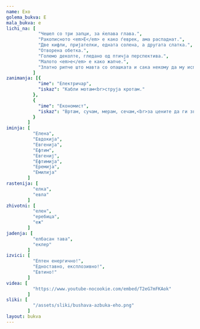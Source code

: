 ```yaml
---
name: Ехо
golema_bukva: Е
mala_bukva: е
lichi_na: [
            "Чешел со три запци, за ќелава глава.",
            "Ракописното <em>Е</em> е како ѓеврек, ама распаднат.",
            "Две кифли, пријателки, едната солена, а другата слатка.",
            "Отворена обетка.",
            "Големо деколте, гледано од птичја перспектива.",
            "Малото <em>е</em> е како жапче.",
            "Златно рипче што мавта со опашката и сака некому да му исполни три желби.",
          ]
zanimanja: [{
            "ime": "Електричар",
            "iskaz": "Кабли мотам<br>струја кротам."
          },
          {
            "ime": "Економист",
            "iskaz": "Вртам, сучам, мерам, сечам,<br>за цените да ги згмечам."
          }
        ]
iminja: [
          "Елена",
          "Евдокија",
          "Евгенија",
          "Ефтим",
          "Евгениј",
          "Ефтимија",
          "Еремија",
          "Емилија"
        ]
rastenija: [
          "елка",
          "евла"
        ]
zhivotni: [
          "елен",
          "еребица",
          "еж"
        ]
jadenja: [
          "елбасан тава",
          "еклер"
        ]
izvici: [
          "Ептен енергично!",
          "Едноставно, експлозивно!",
          "Евтино!"
        ]
videa: [
          "https://www.youtube-nocookie.com/embed/T2eG7mFKAok"
        ]
sliki: [
          "/assets/sliki/bushava-azbuka-eho.png"
        ]
layout: bukva
---
```

